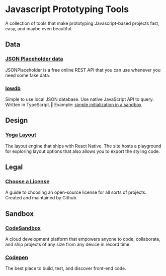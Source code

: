 # Javascript Prototyping Tools
A collection of tools that make prototyping Javascript-based projects fast, easy, and maybe even beautiful.

## Data
### [JSON Placeholder data](https://jsonplaceholder.typicode.com/)
JSONPlaceholder is a free online REST API that you can use whenever you need some fake data.

### [lowdb](https://github.com/typicode/lowdb)
Simple to use local JSON database. Use native JavaScript API to query. Written in TypeScript.🦉
Example: [simple initialization in a sandbox](https://codesandbox.io/p/sandbox/lowdb-json-file-database-example-starter-pldy5?file=%2Fsrc%2Findex.js%3A1%2C1). 

## Design
### [Yoga Layout](https://yogalayout.com/)
The layout engine that ships with React Native. The site hosts a playground for exploring layout options that also allows you to export the styling code. 

## Legal
### [Choose a License](https://choosealicense.com/)
A guide to choosing an open-source license for all sorts of projects. Created and maintained by Github.

## Sandbox
### [CodeSandbox](https://codesandbox.io/docs/learn/introduction/overview)
A cloud development platform that empowers anyone to code, collaborate, and ship projects of any size from any device in record time.

### [Codepen](https://codepen.io/)
The best place to build, test, and discover front-end code.
